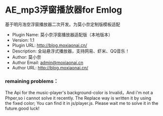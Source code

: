 # AE_mp3浮窗播放器for Emlog
  基于明月浩空浮窗播放器二次开发。为莫小奈定制版模板适配
 * Plugin Name: 莫小奈浮窗播放器适配版（本地版本）
 * Version: 1.1
 * Plugin URL: http://blog.moxiaonai.cn/
 * Description: 全站悬浮式播放器，支持网易、虾米、QQ音乐！
 * Author: 莫小奈
 * Author Email: admin@moxiaonai.cn
 * Author URL: http://blog.moxiaonai.cn/   
 ### remaining problems：  
 The Api for the music-player's background-color is Invalid，And i'm not a Phper,so i cannot solve it recently. The Replace way is 
 written it by using the fixed color; You can find it in js/player.js.
Please wait me to solve it in the future.good luck!
